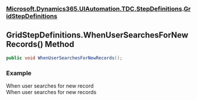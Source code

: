### [Microsoft.Dynamics365.UIAutomation.TDC.StepDefinitions](Microsoft.Dynamics365.UIAutomation.TDC.StepDefinitions.md 'Microsoft.Dynamics365.UIAutomation.TDC.StepDefinitions').[GridStepDefinitions](GridStepDefinitions.md 'Microsoft.Dynamics365.UIAutomation.TDC.StepDefinitions.GridStepDefinitions')

## GridStepDefinitions.WhenUserSearchesForNewRecords() Method

```csharp
public void WhenUserSearchesForNewRecords();
```

### Example
When user searches for new record  
When user searches for new records